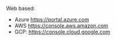 Web based:
- Azure https://portal.azure.com
- AWS https://console.aws.amazon.com
- GCP: https://console.cloud.google.com